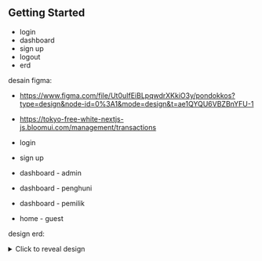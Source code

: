 ## Getting Started

- login
- dashboard
- sign up
- logout
- erd

desain figma: 
- https://www.figma.com/file/Ut0uIfEiBLpqwdrXKkiO3y/pondokkos?type=design&node-id=0%3A1&mode=design&t=ae1QYQU6VBZBnYFU-1
- https://tokyo-free-white-nextjs-js.bloomui.com/management/transactions

- login
- sign up
- dashboard - admin
- dashboard - penghuni
- dashboard - pemilik
- home - guest

design erd:


<details>
  <summary>Click to reveal design</summary>
  <img src="assets_img/404.png" alt="Image of the spoiler">
  <img src="assets_img/dashboard-administrator.png" alt="Image of the spoiler">
  <img src="assets_img/dashboard-pemilik-kos.png" alt="Image of the spoiler">
  <img src="assets_img/dashboard-penghuni-kos.png" alt="Image of the spoiler">
  <img src="assets_img/forgot-password.png" alt="Image of the spoiler">
  <img src="assets_img/home-guest.png" alt="Image of the spoiler">
  <img src="assets_img/login.png" alt="Image of the spoiler">
  <img src="assets_img/register.png" alt="Image of the spoiler">
  <img src="assets_img/reset-password.png" alt="Image of the spoiler">
</details>

<!-- 
First, run the development server:

```bash
npm run dev
# or
yarn dev
# or
pnpm dev
# or
bun dev
```

Open [http://localhost:3000](http://localhost:3000) with your browser to see the result.

You can start editing the page by modifying `app/page.js`. The page auto-updates as you edit the file.

This project uses [`next/font`](https://nextjs.org/docs/basic-features/font-optimization) to automatically optimize and load Inter, a custom Google Font.

## Learn More

To learn more about Next.js, take a look at the following resources:

- [Next.js Documentation](https://nextjs.org/docs) - learn about Next.js features and API.
- [Learn Next.js](https://nextjs.org/learn) - an interactive Next.js tutorial.

You can check out [the Next.js GitHub repository](https://github.com/vercel/next.js/) - your feedback and contributions are welcome!

## Deploy on Vercel

The easiest way to deploy your Next.js app is to use the [Vercel Platform](https://vercel.com/new?utm_medium=default-template&filter=next.js&utm_source=create-next-app&utm_campaign=create-next-app-readme) from the creators of Next.js.

Check out our [Next.js deployment documentation](https://nextjs.org/docs/deployment) for more details. -->
